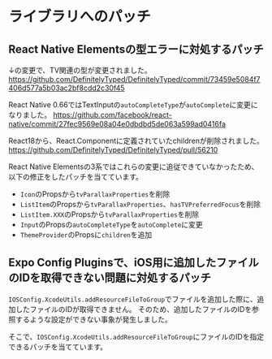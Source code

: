 # ライブラリへのパッチ

## React Native Elementsの型エラーに対処するパッチ

↓の変更で、TV関連の型が変更されました。
https://github.com/DefinitelyTyped/DefinitelyTyped/commit/73459e5084f7406d577a5b03ac2bf8cdd2c30f45

React Native 0.66ではTextInputの`autoCompleteType`が`autoComplete`に変更になりました。
https://github.com/facebook/react-native/commit/27fec9569e08a04e0dbdbd5de063a599ad0416fa

React18から、React.Componentに定義されていたchildrenが削除されました。
https://github.com/DefinitelyTyped/DefinitelyTyped/pull/56210

React Native Elementsの3系ではこれらの変更に追従できていなかったため、以下の修正をしたパッチを当てています。
* `Icon`のPropsから`tvParallaxProperties`を削除
* `ListItem`のPropsから`tvParallaxProperties`、`hasTVPreferredFocus`を削除
* `ListItem.XXX`のPropsから`tvParallaxProperties`を削除
* `Input`のPropsの`autoCompleteType`を`autoComplete`に変更
* `ThemeProvider`のPropsに`children`を追加

## Expo Config Pluginsで、iOS用に追加したファイルのIDを取得できない問題に対処するパッチ

`IOSConfig.XcodeUtils.addResourceFileToGroup`でファイルを追加した際に、追加したファイルのIDが取得できません。
そのため、追加したファイルのIDを参照するような設定ができない事象が発生しました。

そこで、`IOSConfig.XcodeUtils.addResourceFileToGroup`にファイルのIDを指定できるパッチを当てています。
